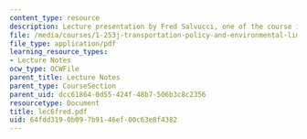 ```yaml
---
content_type: resource
description: Lecture presentation by Fred Salvucci, one of the course instructors.
file: /media/courses/1-253j-transportation-policy-and-environmental-limits-spring-2004/64fdd3190b097b9146ef00c63e8f4382_lec6fred.pdf
file_type: application/pdf
learning_resource_types:
- Lecture Notes
ocw_type: OCWFile
parent_title: Lecture Notes
parent_type: CourseSection
parent_uid: dcc61864-0d55-424f-48b7-506b3c8c2356
resourcetype: Document
title: lec6fred.pdf
uid: 64fdd319-0b09-7b91-46ef-00c63e8f4382
---
```

